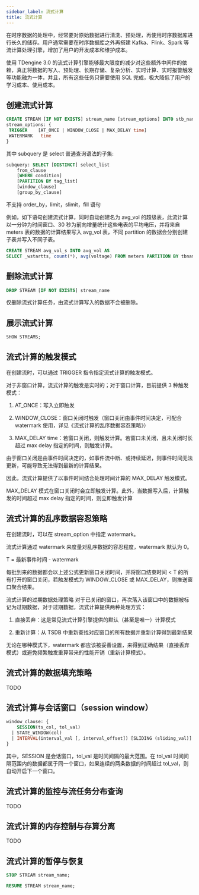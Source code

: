 ```yaml
---
sidebar_label: 流式计算
title: 流式计算
---
```


在时序数据的处理中，经常要对原始数据进行清洗、预处理，再使用时序数据库进行长久的储存。用户通常需要在时序数据库之外再搭建 Kafka、Flink、Spark 等流计算处理引擎，增加了用户的开发成本和维护成本。

使用 TDengine 3.0 的流式计算引擎能够最大限度的减少对这些额外中间件的依赖，真正将数据的写入、预处理、长期存储、复杂分析、实时计算、实时报警触发等功能融为一体，并且，所有这些任务只需要使用 SQL 完成，极大降低了用户的学习成本、使用成本。

## 创建流式计算

```sql
CREATE STREAM [IF NOT EXISTS] stream_name [stream_options] INTO stb_name AS subquery
stream_options: {
 TRIGGER    [AT_ONCE | WINDOW_CLOSE | MAX_DELAY time]
 WATERMARK   time
}

```

其中 subquery 是 select 普通查询语法的子集:

```sql
subquery: SELECT [DISTINCT] select_list
    from_clause
    [WHERE condition]
    [PARTITION BY tag_list]
    [window_clause]
    [group_by_clause]
```

不支持 order_by，limit，slimit，fill 语句

例如，如下语句创建流式计算，同时自动创建名为 avg_vol 的超级表，此流计算以一分钟为时间窗口、30 秒为前向增量统计这些电表的平均电压，并将来自 meters 表的数据的计算结果写入 avg_vol 表，不同 partition 的数据会分别创建子表并写入不同子表。

```sql
CREATE STREAM avg_vol_s INTO avg_vol AS
SELECT _wstartts, count(*), avg(voltage) FROM meters PARTITION BY tbname INTERVAL(1m) SLIDING(30s);
```

## 删除流式计算

```sql
DROP STREAM [IF NOT EXISTS] stream_name
```

仅删除流式计算任务，由流式计算写入的数据不会被删除。

## 展示流式计算

```sql
SHOW STREAMS;
```

## 流式计算的触发模式

在创建流时，可以通过 TRIGGER 指令指定流式计算的触发模式。

对于非窗口计算，流式计算的触发是实时的；对于窗口计算，目前提供 3 种触发模式：

1. AT_ONCE：写入立即触发

2. WINDOW_CLOSE：窗口关闭时触发（窗口关闭由事件时间决定，可配合 watermark 使用，详见《流式计算的乱序数据容忍策略》）

3. MAX_DELAY time：若窗口关闭，则触发计算。若窗口未关闭，且未关闭时长超过 max delay 指定的时间，则触发计算。

由于窗口关闭是由事件时间决定的，如事件流中断、或持续延迟，则事件时间无法更新，可能导致无法得到最新的计算结果。

因此，流式计算提供了以事件时间结合处理时间计算的 MAX_DELAY 触发模式。

MAX_DELAY 模式在窗口关闭时会立即触发计算。此外，当数据写入后，计算触发的时间超过 max delay 指定的时间，则立即触发计算

## 流式计算的乱序数据容忍策略

在创建流时，可以在 stream_option 中指定 watermark。

流式计算通过 watermark 来度量对乱序数据的容忍程度，watermark 默认为 0。

T = 最新事件时间 - watermark

每批到来的数据都会以上述公式更新窗口关闭时间，并将窗口结束时间 < T 的所有打开的窗口关闭，若触发模式为 WINDOW_CLOSE 或 MAX_DELAY，则推送窗口聚合结果。

流式计算的过期数据处理策略
对于已关闭的窗口，再次落入该窗口中的数据被标记为过期数据，对于过期数据，流式计算提供两种处理方式：

1. 直接丢弃：这是常见流式计算引擎提供的默认（甚至是唯一）计算模式

2. 重新计算：从 TSDB 中重新查找对应窗口的所有数据并重新计算得到最新结果

无论在哪种模式下，watermark 都应该被妥善设置，来得到正确结果（直接丢弃模式）或避免频繁触发重算带来的性能开销（重新计算模式）。

## 流式计算的数据填充策略

TODO

## 流式计算与会话窗口（session window）

```sql
window_clause: {
    SESSION(ts_col, tol_val)
  | STATE_WINDOW(col)
  | INTERVAL(interval_val [, interval_offset]) [SLIDING (sliding_val)] [FILL(fill_mod_and_val)]
}
```

其中，SESSION 是会话窗口，tol_val 是时间间隔的最大范围。在 tol_val 时间间隔范围内的数据都属于同一个窗口，如果连续的两条数据的时间超过 tol_val，则自动开启下一个窗口。

## 流式计算的监控与流任务分布查询

TODO

## 流式计算的内存控制与存算分离

TODO

## 流式计算的暂停与恢复

```sql
STOP STREAM stream_name;

RESUME STREAM stream_name;
```
